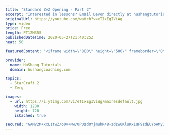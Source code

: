 ```yaml
---
title: "Standard ZvZ Opening - Part 2"
excerpt: "Interested in lessons? Email Devon directly at hushangtutorials@outlook.com ------------------------------------------------------------------------------------------------------- Want to support HuShang Tutorials directly? Patreon is a website where you can contribute a monthly donation that will help"
originalUrl: https://youtube.com/watch?v=eTIxEgIViWg
type: video
price: Free
length: PT12M35S
publishedDateTime: 2020-05-27T21:40:25Z
heat: 50

featuredContent: "<iframe width=\"800\" height=\"500\" frameborder=\"0\" src=\"https://www.youtube.com/embed/eTIxEgIViWg\" allow=\"accelerometer; autoplay; encrypted-media; gyroscope; picture-in-picture\" allowfullscreen></iframe>"

provider:
  name: HuShang Tutorials
  domain: hushangcoaching.com

topics:
  - StarCraft 2
  - Zerg

images:
  - url: https://i.ytimg.com/vi/eTIxEgIViWg/maxresdefault.jpg
    width: 1280
    height: 720
    isCached: true

secured: "GAMV2M+xxL1twZ/o0v+Nw/0PUzdOYjmuhR48+zdzw0KluKx1QF9zdEUYoAMy/SSGsbSrIJvTfI2gj4SJY3qDBTtGU6v85U0ebA+NT4ZUecpOH73Kgw52np4dEwdG5Q8GARlDAG2+rcaEo4Z9Nkd7DfLTHkWC9LLExWKJ7VFOSWSBcvQuI1Lva/iGIbkufWgQ2u5W6hLYPf4cHRWZSd9F6F+ShJlfy5bRsRh7t7hDCVtKDyVSgklXREb5Q8rdoEJ+mF8Nx1sBaCaBP6dTJunmmepkTGkEnd701jF7o62TlwHfvU7K6MWcGsS3ZmQHxajkWV3Ckqz7KKc2SpnisCCISc3o8oLcUiy6Z7TUkBuj7OvNE3qdPm4gJ6kMam2LOxS+QfZ11nDEj8Ul1MKdswVvKh6cspkNoU8pLEapgO1URWc=;KrFn5Avn9H4R7o9b7IcKHw=="
---
```


